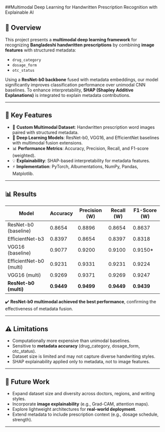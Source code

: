 ##Multimodal Deep Learning for Handwritten Prescription Recognition with Explainable AI

## 📌 Overview  
This project presents a **multimodal deep learning framework** for recognizing **Bangladeshi handwritten prescriptions** by combining **image features** with structured metadata:  
- `drug_category`  
- `dosage_form`  
- `otc_status`  

Using a **ResNet-b0 backbone** fused with metadata embeddings, our model significantly improves classification performance over unimodal CNN baselines. To enhance interpretability, **SHAP (Shapley Additive Explanations)** is integrated to explain metadata contributions.  

---

## 🔑 Key Features  
- 📂 **Custom Multimodal Dataset**: Handwritten prescription word images paired with structured metadata.  
- 🧠 **Deep Learning Models**: ResNet-b0, VGG16, and EfficientNet baselines with multimodal fusion extensions.  
- 📊 **Performance Metrics**: Accuracy, Precision, Recall, and F1-score (weighted).  
- 💡 **Explainability**: SHAP-based interpretability for metadata features.  
- ⚡ **Implementation**: PyTorch, Albumentations, NumPy, Pandas, Matplotlib.  

---

## 📊 Results  
| Model                  | Accuracy | Precision (W) | Recall (W) | F1-Score (W) |
|-------------------------|----------|---------------|------------|--------------|
| ResNet-b0 (baseline)    | 0.8654   | 0.8896        | 0.8654     | 0.8637       |
| EfficientNet-b3         | 0.8397   | 0.8654        | 0.8397     | 0.8318       |
| VGG16 (baseline)        | 0.9077   | 0.9200        | 0.9100     | 0.9150*      |
| EfficientNet-b0 (multi) | 0.9231   | 0.9331        | 0.9231     | 0.9224       |
| VGG16 (multi)           | 0.9269   | 0.9371        | 0.9269     | 0.9247       |
| **ResNet-b0 (multi)**   | **0.9449** | **0.9499** | **0.9449** | **0.9439** |

✔️ **ResNet-b0 multimodal achieved the best performance**, confirming the effectiveness of metadata fusion.  

---

## ⚠️ Limitations  
- Computationally more expensive than unimodal baselines.  
- Sensitive to **metadata accuracy** (drug_category, dosage_form, otc_status).  
- Dataset size is limited and may not capture diverse handwriting styles.  
- SHAP explainability applied only to metadata, not to image features.  

---

## 🚀 Future Work  
- Expand dataset size and diversity across doctors, regions, and writing styles.  
- Incorporate **image explainability** (e.g., Grad-CAM, attention maps).  
- Explore lightweight architectures for **real-world deployment**.  
- Extend metadata to include prescription context (e.g., dosage schedule, strength).  

---


